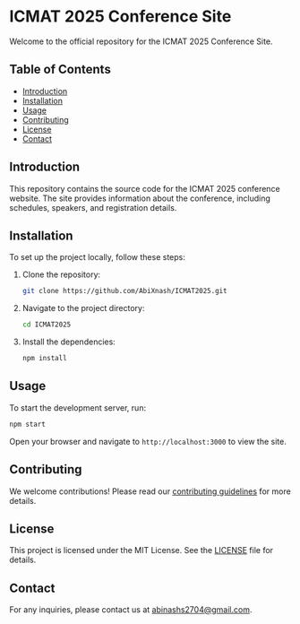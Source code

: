 # ICMAT 2025 Conference Site

Welcome to the official repository for the ICMAT 2025 Conference Site.

## Table of Contents

- [Introduction](#introduction)
- [Installation](#installation)
- [Usage](#usage)
- [Contributing](#contributing)
- [License](#license)
- [Contact](#contact)

## Introduction

This repository contains the source code for the ICMAT 2025 conference website. The site provides information about the conference, including schedules, speakers, and registration details.

## Installation

To set up the project locally, follow these steps:

1. Clone the repository:
   ```sh
   git clone https://github.com/AbiXnash/ICMAT2025.git
   ```
2. Navigate to the project directory:
   ```sh
   cd ICMAT2025
   ```
3. Install the dependencies:
   ```sh
   npm install
   ```

## Usage

To start the development server, run:

```sh
npm start
```

Open your browser and navigate to `http://localhost:3000` to view the site.

## Contributing

We welcome contributions! Please read our [contributing guidelines](CONTRIBUTING.md) for more details.

## License

This project is licensed under the MIT License. See the [LICENSE](LICENSE) file for details.

## Contact

For any inquiries, please contact us at [abinashs2704@gmail.com](mailto:abinashs2704@gmail.com).
